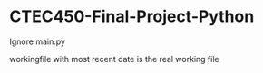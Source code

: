 # CTEC450-Final-Project-Python

Ignore main.py 

workingfile with most recent date is the real working file
